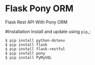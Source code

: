 # Flask Pony ORM
Flask Rest API With Pony ORM

#Installation
Install and update using `pip`_:

    $ pip install python-dotenv
    $ pip install flask
    $ pip install flask-restful
    $ pip install pony
    $ pip install PyMySQL 
